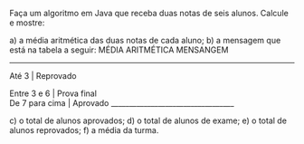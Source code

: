 
Faça um algoritmo em Java que receba duas notas de seis alunos.
Calcule e mostre:

 a) a média aritmética das duas notas de cada aluno;
 b) a mensagem que está na tabela a seguir:
 MÉDIA ARITMÉTICA MENSANGEM
__________________________________
 Até 3 		|  Reprovado
 <div>Entre 3 e 6 	|  Prova final
 <div>De 7 para cima |  Aprovado
__________________________________
<div>

 c) o total de alunos aprovados;
 d) o total de alunos de exame;
 e) o total de alunos reprovados;
 f) a média da turma.
